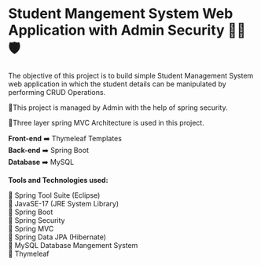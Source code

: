 # Student Mangement System Web Application  with Admin Security 👨‍🎓🛡️

The objective of this project is to build simple Student Management System web application in which the student details can be manipulated by performing CRUD Operations.<br>

📖This project is managed by Admin with the help of spring security.<br>

📖Three layer spring MVC Architecture is used in this project.

**Front-end**  ➡️  Thymeleaf Templates <br>
**Back-end**   ➡️  Spring Boot <br>
**Database**   ➡️  MySQL

**Tools and Technologies used:**

📂 Spring Tool Suite (Eclipse)<br>
📂 JavaSE-17 (JRE System Library)<br>
📂 Spring Boot<br>
📂 Spring Security<br>
📂 Spring MVC<br>
📂 Spring Data JPA (Hibernate)<br>
📂 MySQL Database Mangement System<br>
📂 Thymeleaf

